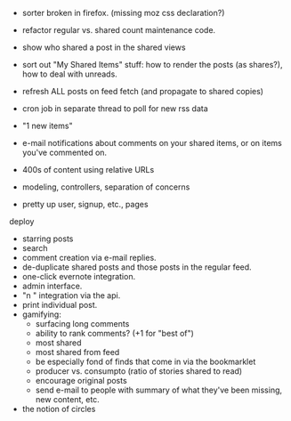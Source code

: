 - sorter broken in firefox. (missing moz css declaration?)

- refactor regular vs. shared count maintenance code.
- show who shared a post in the shared views
- sort out "My Shared Items" stuff: how to render the posts (as shares?), how to deal with unreads.

- refresh ALL posts on feed fetch (and propagate to shared copies)
- cron job in separate thread to poll for new rss data

- "1 new items"

- e-mail notifications about comments on your shared items, or on items you've commented on.

- 400s of content using relative URLs

- modeling, controllers, separation of concerns
- pretty up user, signup, etc., pages

deploy

- starring posts
- search
- comment creation via e-mail replies.
- de-duplicate shared posts and those posts in the regular feed.
- one-click evernote integration.
- admin interface.
- "n <note>" integration via the api.
- print individual post.
- gamifying:
	- surfacing long comments
	- ability to rank comments? (+1 for "best of")
	- most shared
	- most shared from feed
	- be especially fond of finds that come in via the bookmarklet
	- producer vs. consumpto (ratio of stories shared to read)
	- encourage original posts
	- send e-mail to people with summary of what they've been missing, new content, etc.
- the notion of circles